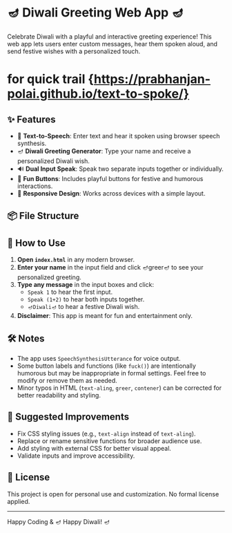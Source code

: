 # 🪔 Diwali Greeting Web App 🪔

Celebrate Diwali with a playful and interactive greeting experience! This web app lets users enter custom messages, hear them spoken aloud, and send festive wishes with a personalized touch.

# for quick trail {https://prabhanjan-polai.github.io/text-to-spoke/}

## ✨ Features

- 🎤 **Text-to-Speech**: Enter text and hear it spoken using browser speech synthesis.
- 🪔 **Diwali Greeting Generator**: Type your name and receive a personalized Diwali wish.
- 🔊 **Dual Input Speak**: Speak two separate inputs together or individually.
- 🎉 **Fun Buttons**: Includes playful buttons for festive and humorous interactions.
- 📱 **Responsive Design**: Works across devices with a simple layout.

## 📦 File Structure

## 🚀 How to Use

1. **Open `index.html`** in any modern browser.
2. **Enter your name** in the input field and click 🪔greer🪔 to see your personalized greeting.
3. **Type any message** in the input boxes and click:
   - `Speak 1` to hear the first input.
   - `Speak (1+2)` to hear both inputs together.
   - `🪔Diwali🪔` to hear a festive Diwali wish.
4. **Disclaimer**: This app is meant for fun and entertainment only.

## 🛠️ Notes

- The app uses `SpeechSynthesisUtterance` for voice output.
- Some button labels and functions (like `fuck()`) are intentionally humorous but may be inappropriate in formal settings. Feel free to modify or remove them as needed.
- Minor typos in HTML (`text-aling`, `greer`, `contener`) can be corrected for better readability and styling.

## 🎨 Suggested Improvements

- Fix CSS styling issues (e.g., `text-align` instead of `text-aling`).
- Replace or rename sensitive functions for broader audience use.
- Add styling with external CSS for better visual appeal.
- Validate inputs and improve accessibility.

## 📜 License

This project is open for personal use and customization. No formal license applied.

---

Happy Coding & 🪔 Happy Diwali! 🪔

